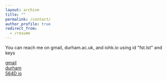 ```yaml
---
layout: archive
title: ""
permalink: /contact/
author_profile: true
redirect_from:
  - /resume
---
```


You can reach me on gmail, durham.ac.uk, and iohk.io using id "fst.lst" and keys
<p>
	<a class="dhtgD aw5Odc" href="https://keys.openpgp.org/vks/v1/by-fingerprint/AF86A7799FA0B97396B2A707C7B32F48806D29DF" rel="noopener" target="personal key">gmail</a><br>
	<a class="dhtgD aw5Odc" href="https://keys.openpgp.org/vks/v1/by-fingerprint/B6D36B67687243989586191AD16A926EC5D8D0AF" rel="noopener" target="_blank">durham</a><br>
	<a class="dhtgD aw5Odc" href="https://keys.openpgp.org/vks/v1/by-fingerprint/564DD11A0EF2A8FB338730BFCBF5E598FC1A8A99" rel="noopener" target="_blank">564D io</a><br>	
</p>
